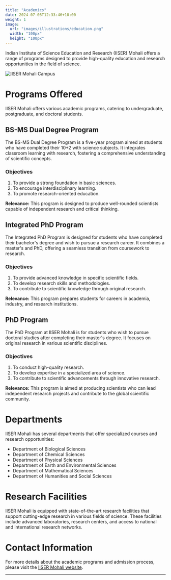 ```yaml
---
title: "Academics"
date: 2024-07-05T12:33:46+10:00
weight: 1
image:
  url: "images/illustrations/education.png"
  width: "100px"
  height: "100px"
---
```


Indian Institute of Science Education and Research (IISER) Mohali offers a range of programs designed to provide high-quality education and research opportunities in the field of science.

![IISER Mohali Campus](/images/iiser-mohali-campus.jpg)

# Programs Offered

IISER Mohali offers various academic programs, catering to undergraduate, postgraduate, and doctoral students.

## BS-MS Dual Degree Program

The BS-MS Dual Degree Program is a five-year program aimed at students who have completed their 10+2 with science subjects. It integrates classroom learning with research, fostering a comprehensive understanding of scientific concepts.

### Objectives

1. To provide a strong foundation in basic sciences.
2. To encourage interdisciplinary learning.
3. To promote research-oriented education.

**Relevance:** This program is designed to produce well-rounded scientists capable of independent research and critical thinking.

## Integrated PhD Program

The Integrated PhD Program is designed for students who have completed their bachelor's degree and wish to pursue a research career. It combines a master's and PhD, offering a seamless transition from coursework to research.

### Objectives

1. To provide advanced knowledge in specific scientific fields.
2. To develop research skills and methodologies.
3. To contribute to scientific knowledge through original research.

**Relevance:** This program prepares students for careers in academia, industry, and research institutions.

## PhD Program

The PhD Program at IISER Mohali is for students who wish to pursue doctoral studies after completing their master's degree. It focuses on original research in various scientific disciplines.

### Objectives

1. To conduct high-quality research.
2. To develop expertise in a specialized area of science.
3. To contribute to scientific advancements through innovative research.

**Relevance:** This program is aimed at producing scientists who can lead independent research projects and contribute to the global scientific community.

# Departments

IISER Mohali has several departments that offer specialized courses and research opportunities:

- Department of Biological Sciences
- Department of Chemical Sciences
- Department of Physical Sciences
- Department of Earth and Environmental Sciences
- Department of Mathematical Sciences
- Department of Humanities and Social Sciences

# Research Facilities

IISER Mohali is equipped with state-of-the-art research facilities that support cutting-edge research in various fields of science. These facilities include advanced laboratories, research centers, and access to national and international research networks.

# Contact Information

For more details about the academic programs and admission process, please visit the [IISER Mohali website](https://www.iisermohali.ac.in).

---

